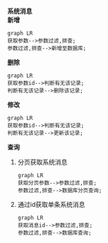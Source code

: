 **系统消息**  
**新增** 
```mermaid
graph LR
获取参数-->参数过滤,排查;
参数过滤,排查-->新增至数据库;
```
**删除**  
```mermaid
graph LR
获取参数id-->判断有无该记录;
判断有无该记录-->删除该记录;
```
**修改**
```mermaid
graph LR
获取参数id-->判断有无该记录;
判断有无该记录-->更新该记录;
```  
**查询**  
1. 分页获取系统消息  
    ```mermaid
    graph LR
    获取分页参数-->参数过滤,排查;
    参数过滤,排查-->数据库分页查询;
    ```  

2. 通过id获取单条系统消息
    ```mermaid
    graph LR
    获取消息id-->参数过滤,排查;
    参数过滤,排查-->数据库查询;
    ```  